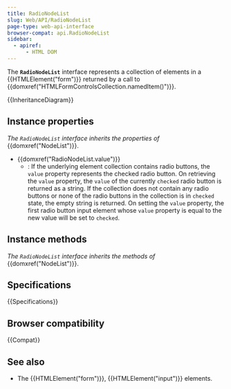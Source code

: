 ```yaml
---
title: RadioNodeList
slug: Web/API/RadioNodeList
page-type: web-api-interface
browser-compat: api.RadioNodeList
sidebar:
  - apiref:
      - HTML DOM
---
```


The **`RadioNodeList`** interface represents a collection of elements in a {{HTMLElement("form")}} returned by a call to {{domxref("HTMLFormControlsCollection.namedItem()")}}.

{{InheritanceDiagram}}

## Instance properties

_The `RadioNodeList` interface inherits the properties of_ {{domxref("NodeList")}}.

- {{domxref("RadioNodeList.value")}}
  - : If the underlying element collection contains radio buttons, the `value` property represents the checked radio button. On retrieving the `value` property, the `value` of the currently `checked` radio button is returned as a string. If the collection does not contain any radio buttons or none of the radio buttons in the collection is in `checked` state, the empty string is returned. On setting the `value` property, the first radio button input element whose `value` property is equal to the new value will be set to `checked`.

## Instance methods

_The `RadioNodeList` interface inherits the methods of_ {{domxref("NodeList")}}.

## Specifications

{{Specifications}}

## Browser compatibility

{{Compat}}

## See also

- The {{HTMLElement("form")}}, {{HTMLElement("input")}} elements.
